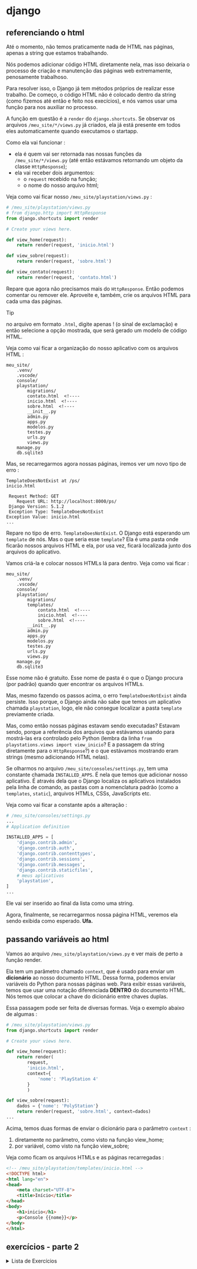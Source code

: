 # django

## referenciando o html

Até o momento, não temos praticamente nada de HTML nas páginas, apenas a string que estamos trabalhando.

Nós podemos adicionar código HTML diretamente nela, mas isso deixaria o processo de criação e manutenção das páginas web extremamente, penosamente trabalhoso.

Para resolver isso, o Django já tem métodos próprios de realizar esse trabalho. De começo, o código HTML não é colocado dentro da string (como fizemos até então e feito nos execícios), e nós vamos usar uma função para nos auxiliar no processo.

A função em questão é a `render` do `django.shortcuts`. Se observar os arquivos `/meu_site/*/views.py` já criados, ela já está presente em todos eles automaticamente quando executamos o startapp.

Como ela vai funcionar :
- ela é quem vai ser retornada nas nossas funções da `/meu_site/*/views.py` (até então estávamos retornando um objeto da classe `HttpResponse`);
- ela vai receber dois argumentos:
    - o `request` recebido na função;
    - o nome do nosso arquivo html;

Veja como vai ficar nosso `/meu_site/playstation/views.py` :

```python
# /meu_site/playstation/views.py
# from django.http import HttpResponse
from django.shortcuts import render

# Create your views here.

def view_home(request):
    return render(request, 'inicio.html')

def view_sobre(request):
    return render(request, 'sobre.html')

def view_contato(request):
    return render(request, 'contato.html')
```

Repare que agora não precisamos mais do `HttpResponse`. Então podemos comentar ou remover ele. Aproveite e, também, crie os arquivos HTML para cada uma das páginas.

> [!TIP]
> no arquivo em formato `.html`, digite apenas ! (o sinal de exclamação) e então selecione a opção mostrada, que será gerado um modelo de código HTML.

Veja como vai ficar a organização do nosso aplicativo com os arquivos HTML :

```
meu_site/
    .venv/
    .vscode/
    console/
    playstation/
        migrations/
        contato.html  <!----
        inicio.html  <!----
        sobre.html  <!----
        __init__.py
        admin.py
        apps.py
        modelos.py
        testes.py
        urls.py
        views.py
    manage.py
    db.sqlite3
```

Mas, se recarregarmos agora nossas páginas, iremos ver um novo tipo de erro :

```
TemplateDoesNotExist at /ps/
inicio.html

 Request Method: GET
    Request URL: http://localhost:8000/ps/
 Django Version: 5.1.2
 Exception Type: TemplateDoesNotExist
Exception Value: inicio.html
...
```

Repare no tipo de erro. `TemplateDoesNotExist`. O Django está esperando um `template` de nós. Mas o que seria esse `template`? Ela é uma pasta onde ficarão nossos arquivos HTML e ela, por usa vez, ficará localizada junto dos arquivos do aplicativo.

Vamos criá-la e colocar nossos HTMLs lá para dentro. Veja como vai ficar :

```
meu_site/
    .venv/
    .vscode/
    console/
    playstation/
        migrations/
        templates/
            contato.html  <!----
            inicio.html  <!----
            sobre.html  <!----
        __init__.py
        admin.py
        apps.py
        modelos.py
        testes.py
        urls.py
        views.py
    manage.py
    db.sqlite3
```

Esse nome não é gratuito. Esse nome de pasta é o que o Django procura (por padrão) quando quer encontrar os arquivos HTMLs.

Mas, mesmo fazendo os passos acima, o erro `TemplateDoesNotExist` ainda persiste. Isso porque, o Django ainda não sabe que temos um aplicativo chamada `playstation`, logo, ele não consegue localizar a pasta `template` previamente criada.

Mas, como então nossas páginas estavam sendo executadas? Estavam sendo, porque a referência dos arquivos que estávamos usando para mostrá-las era controlado pelo Python (lembra da linha `from playstations.views import view_inicio`? E a passagem da string diretamente para o `HttpResponse`?) e o que estávamos mostrando eram strings (mesmo adicionando HTML nelas).

Se olharmos no arquivo `/meu_site/consoles/settings.py`, tem uma constante chamada `INSTALLED_APPS`. É nela que temos que adicionar nosso aplicativo. É através dela que o Django localiza os aplicativos instalados pela linha de comando, as pastas com a nomenclatura padrão (como a `templates`, `static`), arquivos HTMLs, CSSs, JavaScripts etc.

Veja como vai ficar a constante após a alteração :

```python
# /meu_site/consoles/settings.py
...
# Application definition

INSTALLED_APPS = [
    'django.contrib.admin',
    'django.contrib.auth',
    'django.contrib.contenttypes',
    'django.contrib.sessions',
    'django.contrib.messages',
    'django.contrib.staticfiles',
    # meus aplicativos
    'playstation',
]
...
```

Ele vai ser inserido ao final da lista como uma string.

Agora, finalmente, se recarregarmos nossa página HTML, veremos ela sendo exibida como esperado. **Ufa.**

## passando variáveis ao html

Vamos ao arquivo `/meu_site/playstation/views.py` e ver mais de perto a função render.

Ela tem um parâmetro chamado `context`, que é usado para enviar um **dicionário** ao nosso documento HTML. Dessa forma, podemos enviar variáveis do Python para nossas páginas web. Para exibir essas variáveis, temos que usar uma notação diferenciada **DENTRO** do documento HTML. Nós temos que colocar a chave do dicionário entre
chaves duplas.

Essa passagem pode ser feita de diversas formas. Veja o exemplo abaixo de algumas :

```python
# /meu_site/playstation/views.py
from django.shortcuts import render

# Create your views here.

def view_home(request):
    return render(
        request,
        'inicio.html',
        context={
            'nome': 'PlayStation 4'
        }
        )

def view_sobre(request):
    dados = {'nome': 'PolyStation'}
    return render(request, 'sobre.html', context=dados)
...
```

Acima, temos duas formas de enviar o dicionário para o parâmetro `context` :
1. diretamente no parâmetro, como visto na função view_home;
2. por variável, como visto na função view_sobre;

Veja como ficam os arquivos HTMLs e as páginas recarregadas :

```html
<!-- /meu_site/playstation/templates/inicio.html -->
<!DOCTYPE html>
<html lang="en">
<head>
    <meta charset="UTF-8">
    <title>Início</title>
</head>
<body>
    <h1>inicio</h1>
    <p>Console {{nome}}</p>
</body>
</html>
```

## exercícios - parte 2

<details>
<summary>Lista de Exercícios</summary>

1. Execute novamente o passo-a-passo até aqui de uma só vez.
1. Crie diferentes páginas HTML para seus aplicativos e os organize na pasta template de cada um.
1. Crie diversos dicionários e os envie para suas páginas HTML, exibindo seus valores.
1. Carregue um arquivo json de sua escolha e exiba seu conteúdo nas suas páginas HTML.
1. Crie uma página web com seu currículo simplificado.

</details>
